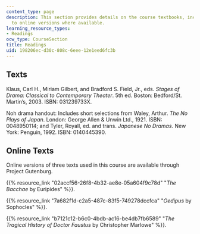 ```yaml
---
content_type: page
description: This section provides details on the course textbooks, including links
  to online versions where available.
learning_resource_types:
- Readings
ocw_type: CourseSection
title: Readings
uid: 198206ec-d30c-808c-6eee-12e1eed6fc3b
---
```


Texts
-----

Klaus, Carl H., Miriam Gilbert, and Bradford S. Field, Jr., eds. _Stages of Drama: Classical to Contemporary Theater_. 5th ed. Boston: Bedford/St. Martin’s, 2003. ISBN: 031239733X.

Noh drama handout: Includes short selections from Waley, Arthur. _The No Plays of Japan_. London: George Allen & Unwin Ltd., 1921. ISBN: 0048950114; and Tyler, Royall, ed. and trans. _Japanese No Dramas_. New York: Penguin, 1992. ISBN: 0140445390.

Online Texts
------------

Online versions of three texts used in this course are available through Project Gutenburg.

{{% resource_link "02accf56-26f8-4b32-ae8e-05a604f9c78d" "_The Bacchae_ by Euripides" %}}.

{{% resource_link "7a682f1d-c2a5-487c-83f5-749278dccfca" "_Oedipus_ by Sophocles" %}}.

{{% resource_link "b7121c12-b6c0-4bdb-ac16-be4db7fb6589" "_The Tragical History of Doctor Faustus_ by Christopher Marlowe" %}}.
